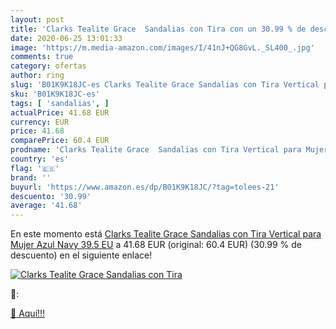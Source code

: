 ```yaml
---
layout: post
title: 'Clarks Tealite Grace  Sandalias con Tira con un 30.99 % de descuento'
date: 2020-06-25 13:01:33
image: 'https://m.media-amazon.com/images/I/41nJ+QG8GvL._SL400_.jpg'
comments: true
category: ofertas
author: ring
slug: 'B01K9K18JC-es Clarks Tealite Grace Sandalias con Tira Vertical para...'
sku: 'B01K9K18JC-es'
tags: [ 'sandalias', ]
actualPrice: 41.68 EUR
currency: EUR
price: 41.68
comparePrice: 60.4 EUR
prodname: 'Clarks Tealite Grace  Sandalias con Tira Vertical para Mujer  Azul  Navy   39.5 EU'
country: 'es'
flag: '🇪🇸'
brand: ''
buyurl: 'https://www.amazon.es/dp/B01K9K18JC/?tag=tolees-21'
descuento: '30.99'
average: '41.68'
---
```


En este momento está [Clarks Tealite Grace  Sandalias con Tira Vertical para Mujer  Azul  Navy   39.5 EU](https://www.amazon.es/dp/B01K9K18JC/?tag=tolees-21) a 41.68 EUR (original: 60.4 EUR) (30.99 %  de descuento) en el siguiente enlace!

[![Clarks Tealite Grace  Sandalias con Tira](https://m.media-amazon.com/images/I/41nJ+QG8GvL._SL400_.jpg)](https://www.amazon.es/dp/B01K9K18JC/?tag=tolees-21)

🔎:


[🛒 Aquí!!!](https://www.amazon.es/dp/B01K9K18JC/?tag=tolees-21)
